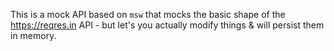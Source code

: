 This is a mock API based on `msw` that mocks the basic shape of the https://reqres.in API - but let's you actually modify things & will persist them in memory.
